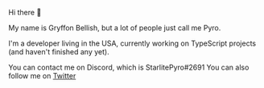 Hi there 👋

My name is Gryffon Bellish, but a lot of people just call me Pyro.

I'm a developer living in the USA, currently working on TypeScript projects (and haven't finished any yet).

You can contact me on Discord, which is StarlitePyro#2691
You can also follow me on [Twitter]

<!-- Link Dump -->

[Twitter]: https://twitter.com/PyroTechniac
